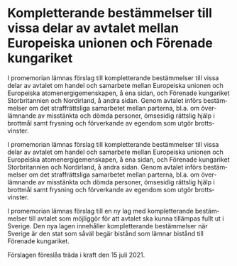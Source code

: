 # Kompletterande bestämmelser till vissa delar av avtalet mellan Europeiska unionen och Förenade kungariket

I promemorian lämnas förslag till komplet­terande bestäm­melser till vissa delar av avtalet om handel och samarbete mellan Europeiska unionen och Europeiska atom­energi­gemen­skapen, å ena sidan, och Förenade kungariket Storbritan­nien och Nordirland, å andra sidan. Genom avtalet införs bestäm­melser om det straff­rättsliga sam­arbetet mellan parterna, bl.a. om över­lämnande av miss­tänkta och dömda personer, ömsesidig rättslig hjälp i brott­mål samt frysning och för­ver­kande av egendom som utgör brotts­vinster.

I promemorian lämnas förslag till komplet­terande bestäm­melser till vissa delar av avtalet om handel och samarbete mellan Europeiska unionen och Europeiska atom­energi­gemen­skapen, å ena sidan, och Förenade kungariket Storbritan­nien och Nordirland, å andra sidan. Genom avtalet införs bestäm­melser om det straff­rättsliga sam­arbetet mellan parterna, bl.a. om över­lämnande av miss­tänkta och dömda personer, ömsesidig rättslig hjälp i brott­mål samt frysning och för­ver­kande av egendom som utgör brotts­vinster.

I promemorian lämnas förslag till en ny lag med komplet­terande bestäm­melser till avtalet som möjlig­gör för att avtalet ska kunna tilläm­pas fullt ut i Sverige. Den nya lagen innehåller komplet­terande bestäm­melser när Sverige är den stat som såväl begär bistånd som lämnar bistånd till Förenade kungariket.

Förslagen föreslås träda i kraft den 15 juli 2021.
